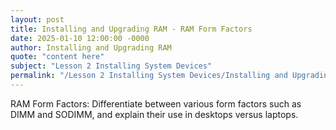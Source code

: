 ```yaml
---
layout: post
title: Installing and Upgrading RAM - RAM Form Factors
date: 2025-01-10 12:00:00 -0000
author: Installing and Upgrading RAM
quote: "content here"
subject: "Lesson 2 Installing System Devices"
permalink: "/Lesson 2 Installing System Devices/Installing and Upgrading RAM/Installing and Upgrading RAM - RAM Form Factors"
---
```


RAM Form Factors: Differentiate between various form factors such as DIMM and SODIMM, and explain their use in desktops versus laptops.
